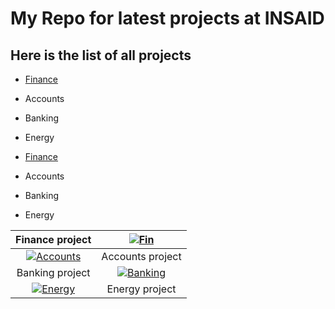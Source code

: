 # My Repo for latest projects at INSAID

## Here is the list of all projects

- [Finance](https://github.com/v-rao/demo/tree/master/finance-project "Finance")
- Accounts
- Banking
- Energy


- [Finance](https://github.com/v-rao/demo/tree/master/finance-project "Finance")
- Accounts
- Banking
- Energy

| Finance project | [![Fin](https://raw.githubusercontent.com/v-rao/demo/master/images/fin.jpg "Fin")](https://raw.githubusercontent.com/v-rao/demo/master/images/fin.jpg "Fin")  |
| :------------: | :------------: |
| [![Accounts](https://raw.githubusercontent.com/v-rao/demo/master/images/fin.jpg "Banking")](https://raw.githubusercontent.com/v-rao/demo/master/images/fin.jpg "Banking")  | Accounts  project |
| Banking  project | [![Banking](https://raw.githubusercontent.com/v-rao/demo/master/images/fin.jpg "Banking")](https://raw.githubusercontent.com/v-rao/demo/master/images/fin.jpg "Banking")  |
| [![Energy](https://raw.githubusercontent.com/v-rao/demo/master/images/fin.jpg "Energy")](https://raw.githubusercontent.com/v-rao/demo/master/images/fin.jpg "Energy")  | Energy  project |




